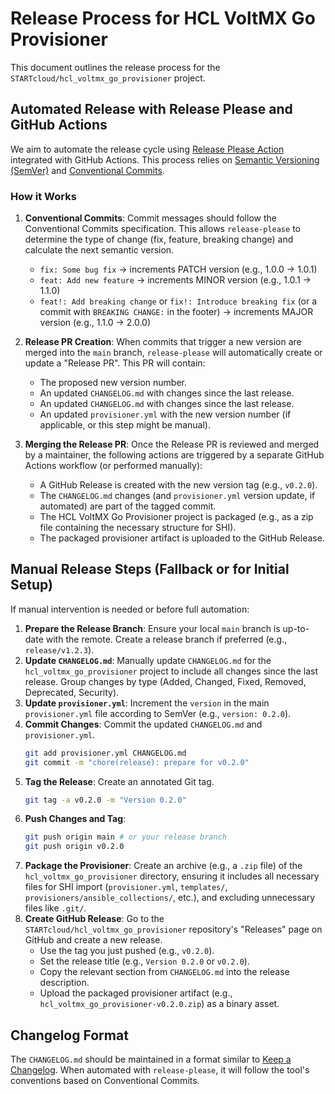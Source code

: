 # Release Process for HCL VoltMX Go Provisioner

This document outlines the release process for the `STARTcloud/hcl_voltmx_go_provisioner` project.

## Automated Release with Release Please and GitHub Actions

We aim to automate the release cycle using [Release Please Action](https://github.com/google-github-actions/release-please-action) integrated with GitHub Actions. This process relies on [Semantic Versioning (SemVer)](https://semver.org/) and [Conventional Commits](https://www.conventionalcommits.org/).

### How it Works

1.  **Conventional Commits**: Commit messages should follow the Conventional Commits specification. This allows `release-please` to determine the type of change (fix, feature, breaking change) and calculate the next semantic version.
    *   `fix: Some bug fix` -> increments PATCH version (e.g., 1.0.0 -> 1.0.1)
    *   `feat: Add new feature` -> increments MINOR version (e.g., 1.0.1 -> 1.1.0)
    *   `feat!: Add breaking change` or `fix!: Introduce breaking fix` (or a commit with `BREAKING CHANGE:` in the footer) -> increments MAJOR version (e.g., 1.1.0 -> 2.0.0)

2.  **Release PR Creation**: When commits that trigger a new version are merged into the `main` branch, `release-please` will automatically create or update a "Release PR". This PR will contain:
    *   The proposed new version number.
    *   An updated `CHANGELOG.md` with changes since the last release.
    *   An updated `CHANGELOG.md` with changes since the last release.
    *   An updated `provisioner.yml` with the new version number (if applicable, or this step might be manual).

3.  **Merging the Release PR**: Once the Release PR is reviewed and merged by a maintainer, the following actions are triggered by a separate GitHub Actions workflow (or performed manually):
    *   A GitHub Release is created with the new version tag (e.g., `v0.2.0`).
    *   The `CHANGELOG.md` changes (and `provisioner.yml` version update, if automated) are part of the tagged commit.
    *   The HCL VoltMX Go Provisioner project is packaged (e.g., as a zip file containing the necessary structure for SHI).
    *   The packaged provisioner artifact is uploaded to the GitHub Release.

## Manual Release Steps (Fallback or for Initial Setup)

If manual intervention is needed or before full automation:

1.  **Prepare the Release Branch**: Ensure your local `main` branch is up-to-date with the remote. Create a release branch if preferred (e.g., `release/v1.2.3`).
2.  **Update `CHANGELOG.md`**: Manually update `CHANGELOG.md` for the `hcl_voltmx_go_provisioner` project to include all changes since the last release. Group changes by type (Added, Changed, Fixed, Removed, Deprecated, Security).
3.  **Update `provisioner.yml`**: Increment the `version` in the main `provisioner.yml` file according to SemVer (e.g., `version: 0.2.0`).
4.  **Commit Changes**: Commit the updated `CHANGELOG.md` and `provisioner.yml`.
    ```bash
    git add provisioner.yml CHANGELOG.md
    git commit -m "chore(release): prepare for v0.2.0"
    ```
5.  **Tag the Release**: Create an annotated Git tag.
    ```bash
    git tag -a v0.2.0 -m "Version 0.2.0"
    ```
6.  **Push Changes and Tag**:
    ```bash
    git push origin main # or your release branch
    git push origin v0.2.0
    ```
7.  **Package the Provisioner**: Create an archive (e.g., a `.zip` file) of the `hcl_voltmx_go_provisioner` directory, ensuring it includes all necessary files for SHI import (`provisioner.yml`, `templates/`, `provisioners/ansible_collections/`, etc.), and excluding unnecessary files like `.git/`.
8.  **Create GitHub Release**: Go to the `STARTcloud/hcl_voltmx_go_provisioner` repository's "Releases" page on GitHub and create a new release.
    *   Use the tag you just pushed (e.g., `v0.2.0`).
    *   Set the release title (e.g., `Version 0.2.0` or `v0.2.0`).
    *   Copy the relevant section from `CHANGELOG.md` into the release description.
    *   Upload the packaged provisioner artifact (e.g., `hcl_voltmx_go_provisioner-v0.2.0.zip`) as a binary asset.

## Changelog Format

The `CHANGELOG.md` should be maintained in a format similar to [Keep a Changelog](https://keepachangelog.com/en/1.0.0/). When automated with `release-please`, it will follow the tool's conventions based on Conventional Commits.
